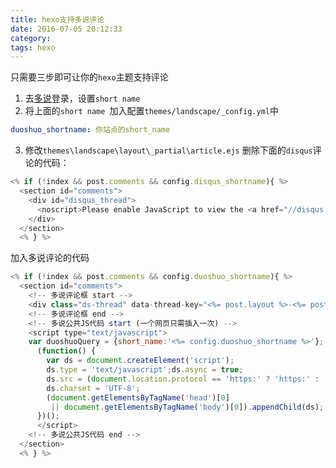 ```yaml
---
title: hexo支持多说评论
date: 2016-07-05 20:12:33
category:
tags: hexo
---
```

只需要三步即可让你的`hexo`主题支持评论

1. 去[多说](http://duoshuo.com)登录，设置`short name`
2. 将上面的`short name `加入配置`themes/landscape/_config.yml`中
    
``` yml
duoshuo_shortname: 你站点的short_name
```

3. 修改`themes\landscape\layout\_partial\article.ejs`
删除下面的`disqus`评论的代码：

``` js
<% if (!index && post.comments && config.disqus_shortname){ %>
  <section id="comments">
    <div id="disqus_thread">
      <noscript>Please enable JavaScript to view the <a href="//disqus.com/?ref_noscript">comments powered by Disqus.</a></noscript>
    </div>
  </section>
  <% } %>
```

加入多说评论的代码

``` js
<% if (!index && post.comments && config.duoshuo_shortname){ %>
  <section id="comments">
    <!-- 多说评论框 start -->
    <div class="ds-thread" data-thread-key="<%= post.layout %>-<%= post.slug %>" data-title="<%= post.title %>" data-url="<%= page.permalink %>"></div>
    <!-- 多说评论框 end -->
    <!-- 多说公共JS代码 start (一个网页只需插入一次) -->
    <script type="text/javascript">
    var duoshuoQuery = {short_name:'<%= config.duoshuo_shortname %>'};
      (function() {
        var ds = document.createElement('script');
        ds.type = 'text/javascript';ds.async = true;
        ds.src = (document.location.protocol == 'https:' ? 'https:' : 'http:') + '//static.duoshuo.com/embed.js';
        ds.charset = 'UTF-8';
        (document.getElementsByTagName('head')[0] 
         || document.getElementsByTagName('body')[0]).appendChild(ds);
      })();
      </script>
    <!-- 多说公共JS代码 end -->
  </section>
  <% } %>
```
